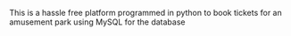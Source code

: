 This is a hassle free platform programmed in python to book tickets for an amusement park using MySQL for the database
